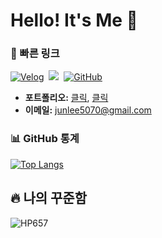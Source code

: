 # Hello! It's Me 👋



### 🔗 빠른 링크
<p>
  <a href="https://velog.io/@hp657" target="_blank"><img src="https://img.shields.io/badge/Velog-link-36B6FD?style=for-the-badge&logo=velog&logoColor=white" alt="Velog" /></a>&nbsp;
  <a href="https://www.instagram.com/lz_h.57/" target="_blank"><img src="https://img.shields.io/badge/Instagram-link-E4405F?style=for-the-badge&logo=Instagram&logoColor=white"/></a>&nbsp;
  <a href="https://github.com/HP657" target="_blank"><img src="https://img.shields.io/badge/GitHub-HP657-181717?style=for-the-badge&logo=github&logoColor=white" alt="GitHub" /></a>&nbsp;
</p>

- **포트폴리오:** [클릭](https://junlee0507.notion.site/5f49c6200d434d32a38ea25674d3ca81), [클릭](https://junlee0507.notion.site/s-Portfolio-e6228c5040f144af8198c93bcdf51aeb?pvs=4**)
- **이메일:** junlee5070@gmail.com

### 📊 GitHub 통계

[![Top Langs](https://github-readme-stats.vercel.app/api/top-langs/?username=HP657&layout=compact)](https://github.com/anuraghazra/github-readme-stats)

## 🔥 나의 꾸준함

<p><img src="https://github-readme-streak-stats.herokuapp.com/?user=HP657&" alt="HP657" /></p>

<!--
## 🏆 GitHub Trophies
 ![Trophies](https://github-profile-trophy.vercel.app/?username=HP657&theme=nord&column=7) -->
